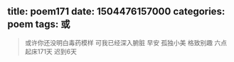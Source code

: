 title: poem171
date: 1504476157000
categories: poem
tags: 或
---
> 或许你还没明白毒药模样
可我已经深入腑脏
早安
孤独小美
格致别趣
六点起床171天 迟到6天